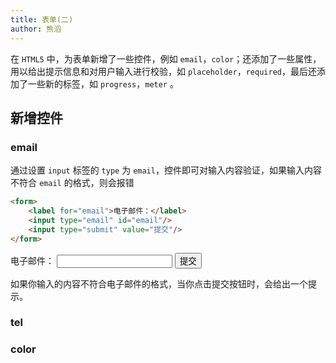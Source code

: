 ```yaml
---
title: 表单(二)
author: 熊滔
---
```


在 `HTML5` 中，为表单新增了一些控件，例如 `email`，`color`；还添加了一些属性，用以给出提示信息和对用户输入进行校验，如 `placeholder`，`required`，最后还添加了一些新的标签，如 `progress`，`meter` 。

## 新增控件

### email

通过设置 `input` 标签的 `type` 为 `email`，控件即可对输入内容验证，如果输入内容不符合 `email` 的格式，则会报错

```html
<form>
    <label for="email">电子邮件：</label>
	<input type="email" id="email"/>
    <input type="submit" value="提交"/>
</form>
```

<DisplayBox>

<form>
    <label for="email">电子邮件：</label>
	<input type="email" id="email"/>
    <input type="submit" value="提交"/>
</form>

</DisplayBox>

如果你输入的内容不符合电子邮件的格式，当你点击提交按钮时，会给出一个提示。

### tel



### color

